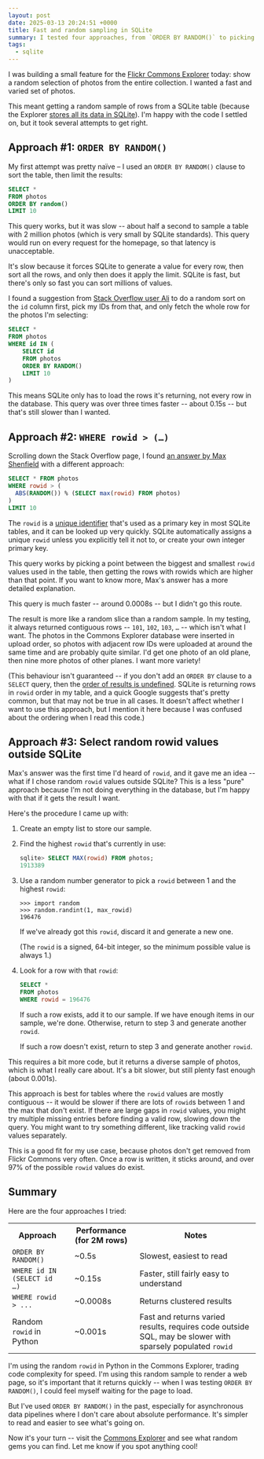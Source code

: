 ```yaml
---
layout: post
date: 2025-03-13 20:24:51 +0000
title: Fast and random sampling in SQLite
summary: I tested four approaches, from `ORDER BY RANDOM()` to picking random `rowid` values in Python, and found one that's both fast and diverse. Here's what worked (and what didn't).
tags:
  - sqlite
---
```

I was building a small feature for the [Flickr Commons Explorer] today: show a random selection of photos from the entire collection.
I wanted a fast and varied set of photos.

This meant getting a random sample of rows from a SQLite table (because the Explorer [stores all its data in SQLite][tech]).
I'm happy with the code I settled on, but it took several attempts to get right.

[tech]: https://www.flickr.org/how-does-the-commons-explorer-work/
[Flickr Commons Explorer]: https://commons.flickr.org/

## Approach #1: `ORDER BY RANDOM()`

My first attempt was pretty naïve – I used an `ORDER BY RANDOM()` clause to sort the table, then limit the results:

```sql
SELECT *
FROM photos
ORDER BY random()
LIMIT 10
```

This query works, but it was slow -- about half a second to sample a table with 2 million photos (which is very small by SQLite standards).
This query would run on every request for the homepage, so that latency is unacceptable.

It's slow because it forces SQLite to generate a value for every row, then sort all the rows, and only then does it apply the limit.
SQLite is fast, but there's only so fast you can sort millions of values.

I found a suggestion from [Stack Overflow user Ali][stackoverflow] to do a random sort on the `id` column first, pick my IDs from that, and only fetch the whole row for the photos I'm selecting:

```sql
SELECT *
FROM photos
WHERE id IN (
    SELECT id
    FROM photos
    ORDER BY RANDOM()
    LIMIT 10
)
```

This means SQLite only has to load the rows it's returning, not every row in the database.
This query was over three times faster -- about 0.15s -- but that's still slower than I wanted.

[stackoverflow]: https://stackoverflow.com/a/24591688/1558022

## Approach #2: `WHERE rowid > (…)`

Scrolling down the Stack Overflow page, I found [an answer by Max Shenfield][shenfield] with a different approach:

```sql
SELECT * FROM photos
WHERE rowid > (
  ABS(RANDOM()) % (SELECT max(rowid) FROM photos)
)
LIMIT 10
```

The `rowid` is a [unique identifier][rowid] that's used as a primary key in most SQLite tables, and it can be looked up very quickly.
SQLite automatically assigns a unique `rowid` unless you explicitly tell it not to, or create your own integer primary key.

This query works by picking a point between the biggest and smallest `rowid` values used in the table, then getting the rows with rowids which are higher than that point.
If you want to know more, Max's answer has a more detailed explanation.

This query is much faster -- around 0.0008s -- but I didn't go this route.

The result is more like a random slice than a random sample.
In my testing, it always returned contiguous rows -- `101`, `102`, `103`, `…` -- which isn't what I want.
The photos in the Commons Explorer database were inserted in upload order, so photos with adjacent row IDs were uploaded at around the same time and are probably quite similar.
I'd get one photo of an old plane, then nine more photos of other planes.
I want more variety!

(This behaviour isn't guaranteed -- if you don't add an `ORDER BY` clause to a `SELECT` query, then the [order of results is undefined][undefined_order].
SQLite is returning rows in `rowid` order in my table, and a quick Google suggests that's pretty common, but that may not be true in all cases.
It doesn't affect whether I want to use this approach, but I mention it here because I was confused about the ordering when I read this code.)

[rowid]: https://www.sqlite.org/lang_createtable.html#rowid
[shenfield]: https://stackoverflow.com/a/66085192/1558022
[undefined_order]: https://www.sqlite.org/lang_select.html#:~:text=If%20a%20SELECT%20statement%20that%20returns%20more%20than%20one%20row%20does%20not%20have%20an%20ORDER%20BY%20clause,%20the%20order%20in%20which%20the%20rows%20are%20returned%20is%20undefined

## Approach #3: Select random rowid values outside SQLite

Max's answer was the first time I'd heard of `rowid`, and it gave me an idea -- what if I chose random `rowid` values outside SQLite?
This is a less "pure" approach because I'm not doing everything in the database, but I'm happy with that if it gets the result I want.

Here's the procedure I came up with:

1.  Create an empty list to store our sample.

2.  Find the highest `rowid` that's currently in use:

    ```sql
    sqlite> SELECT MAX(rowid) FROM photos;
    1913389
    ```

3.  Use a random number generator to pick a `rowid` between 1 and the highest `rowid`:

    ```pycon
    >>> import random
    >>> random.randint(1, max_rowid)
    196476
    ```

    If we've already got this `rowid`, discard it and generate a new one.

    (The `rowid` is a signed, 64-bit integer, so the minimum possible value is always 1.)

4.  Look for a row with that `rowid`:

    ```sql
    SELECT *
    FROM photos
    WHERE rowid = 196476
    ```

    If such a row exists, add it to our sample.
    If we have enough items in our sample, we're done.
    Otherwise, return to step 3 and generate another `rowid`.

    If such a row doesn't exist, return to step 3 and generate another `rowid`.

This requires a bit more code, but it returns a diverse sample of photos, which is what I really care about.
It's a bit slower, but still plenty fast enough (about 0.001s).

This approach is best for tables where the `rowid` values are mostly contiguous -- it would be slower if there are lots of `rowid`s between 1 and the max that don't exist.
If there are large gaps in `rowid` values, you might try multiple missing entries before finding a valid row, slowing down the query.
You might want to try something different, like tracking valid `rowid` values separately.

This is a good fit for my use case, because photos don't get removed from Flickr Commons very often.
Once a row is written, it sticks around, and over 97% of the possible `rowid` values do exist.

<style>
  table#results {
    border: var(--border-width) var(--border-style) var(--block-border-color);
    border-radius: var(--border-radius);
    background-color: var(--block-background);
    padding: var(--default-padding);
  }

  table#results tr:not(:last-of-type) > th,
  table#results tr:not(:last-of-type) > td {
    border-bottom: 2px solid var(--block-border-color);
  }

  table#results tr > td:nth-child(2) {
    padding-left: 1em;
  }
</style>

## Summary

Here are the four approaches I tried:

<table id="results">
  <tr>
    <th>Approach</th>
    <th>Performance (for 2M rows)</th>
    <th>Notes</th>
  </tr>
  <tr>
    <td><code>ORDER BY RANDOM()</code></td>
    <td>~0.5s</td>
    <td>Slowest, easiest to read</td>
  </tr>
  <tr>
    <td><code>WHERE id IN (SELECT id …)</code></td>
    <td>~0.15s</td>
    <td>Faster, still fairly easy to understand</td>
  </tr>
  <tr>
    <td><code>WHERE rowid > ...</code></td>
    <td>~0.0008s</td>
    <td>Returns clustered results</td>
  </tr>
  <tr>
    <td>Random <code>rowid</code> in Python</td>
    <td>~0.001s</td>
    <td>Fast and returns varied results, requires code outside SQL, may be slower with sparsely populated <code>rowid</code></td>
  </tr>
</table>


I'm using the random <code>rowid</code> in Python in the Commons Explorer, trading code complexity for speed.
I'm using this random sample to render a web page, so it's important that it returns quickly -- when I was testing <code>ORDER BY RANDOM()</code>, I could feel myself waiting for the page to load.

But I've used <code>ORDER BY RANDOM()</code> in the past, especially for asynchronous data pipelines where I don't care about absolute performance.
It's simpler to read and easier to see what's going on.

Now it's your turn -- visit the [Commons Explorer](https://commons.flickr.org) and see what random gems you can find.
Let me know if you spot anything cool!
